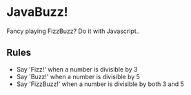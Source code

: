 JavaBuzz!
=========
Fancy playing FizzBuzz? Do it with Javascript..

Rules
-----
* Say 'Fizz!' when a number is divisible by 3
* Say 'Buzz!' when a number is divisible by 5
* Say 'FizzBuzz!' when a number is divisible by both 3 and 5
